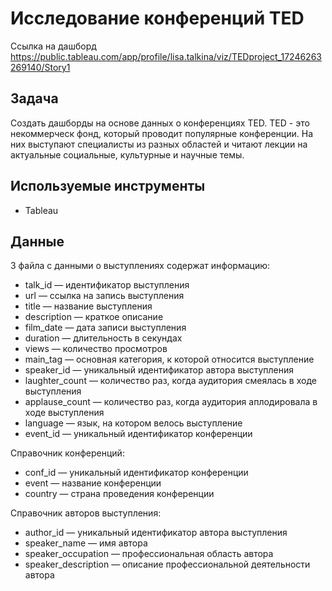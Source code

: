 # Исследование конференций TED

Ссылка на дашборд <https://public.tableau.com/app/profile/lisa.talkina/viz/TEDproject_17246263269140/Story1>

## Задача

Создать дашборды на основе данных о конференциях TED. TED - это некоммерческ фонд, который проводит популярные конференции. На них выступают специалисты из разных областей и читают лекции на актуальные социальные, культурные и научные темы.

## Используемые инструменты

* Tableau

## Данные

3 файла с данными о выступлениях содержат информацию:

* talk_id — идентификатор выступления
* url — ссылка на запись выступления
* title — название выступления
* description — краткое описание
* film_date — дата записи выступления
* duration — длительность в секундах
* views — количество просмотров
* main_tag — основная категория, к которой относится выступление
* speaker_id — уникальный идентификатор автора выступления
* laughter_count — количество раз, когда аудитория смеялась в ходе выступления
* applause_count — количество раз, когда аудитория аплодировала в ходе выступления
* language — язык, на котором велось выступление
* event_id — уникальный идентификатор конференции

Справочник конференций:

* conf_id — уникальный идентификатор конференции
* event — название конференции
* country — страна проведения конференции

Справочник авторов выступления:

* author_id — уникальный идентификатор автора выступления
* speaker_name — имя автора
* speaker_occupation — профессиональная область автора
* speaker_description — описание профессиональной деятельности автора
